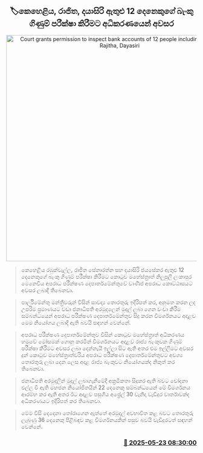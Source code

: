 <p align='center'><b><h2 align='center' title='Court grants permission to inspect bank accounts of 12 people including Keheliya, Rajitha, Dayasiri'>🏷කෙහෙළිය, රාජිත, දයාසිරි ඇතුළු 12 දෙනෙකුගේ බැංකු ගිණුම් පරීක්ෂා කිරීමට අධිකරණයෙන් අවසර</h2></b></p>
<p align='center'><img src='https://helakuru.sgp1.cdn.digitaloceanspaces.com/esana/images/lib/court-2.jpg' width='600' alt='Court grants permission to inspect bank accounts of 12 people including Keheliya, Rajitha, Dayasiri'></p>

> කෙහෙළිය රඹුක්වැල්ල, රාජිත සේනාරත්න සහ දයාසිරි ජයසේකර ඇතුළු 12 දෙනෙකුගේ බැංකු ගිණුම් පරීක්ෂා කිරීමට කොටුව මහේස්ත්‍රාත් නිලුපුලී ලංකාපුර මෙනෙවිය අපරාධ පරීක්ෂණ දෙපාර්තමේන්තුවේ වාණිජ අපරාධ කොට්ඨාසයට අවසර ලබාදී තිබෙනවා.

> පාර්ලිමේන්තු මන්ත්‍රීවරුන් විසින් සාවද්‍ය තොරතුරු ඉදිරිපත් කර, අනුමත කරන ලද උපරිම ප්‍රමාණයට වඩා ජනාධිපති අරමුදලෙන් මුදල් ලබා ගෙන වංචා කිරීම සම්බන්ධයෙන් අපරාධ පරීක්ෂණ දෙපාර්තමේන්තුව සිදු කරන විමර්ශනයට අදාළව මෙම නියෝගය ලබාදී ඇති බවයි සඳහන් වෙන්නේ.

> අපරාධ පරීක්ෂණ දෙපාර්තමේන්තුව විසින් කොටුව මහේස්ත්‍රාත් අධිකරණය හමුවේ මෝසමක් ගොනු කරමින් විමර්ශනයට අදාළව රාජ්‍ය බැංකුවක ගිණුම් පරීක්ෂා කිරීමට අවසර ලබා දෙන්නැයි ඉල්ලා සිට ඇති අතර එම ඉල්ලීමට අවසර දුන් කොටුව මහේස්ත්‍රාත්වරිය අපරාධ පරීක්ෂණ දෙපාර්තමේන්තුවට අවශ්‍ය තොරතුරු ලබා දෙන ලෙස අදාළ රාජ්‍ය බැංකුවට නියෝගයක්ද නිකුත් කර තිබෙනවා.

> ජනාධිපති අරමුදලින් මුදල් ලබාගැනීමේදී අක්‍රමිකතා සිදුකර ඇති බවට චෝදනා එල්ල වී ඇති මහජන නියෝජිතයින් 22 දෙනෙකු සම්බන්ධයෙන් මේ විමර්ශනය ආරම්භ කර ඇති අතර ඊට අදාළව පසුගිය අප්‍රේල් 30 වැනිදා වැඩිදුර වාර්තාවක්ද අධිකරණයට ඉදිරිපත් කර තිබෙනවා.

> මෙම විසි දෙදෙනා තෝරාගෙන ඇත්තේ අරමුදල් අවභාවිත කළ බවට තොරතුරු ලැබුණු 36 දෙනෙකු පිළිබඳව කළ විමර්ශනයකින් පසුව බවයි වැඩිදුරටත් සඳහන් වෙන්නේ.



<h3 align='right'><a href='https://www.helakuru.lk/esana/p/110360/'>📅 2025-05-23 08:30:00</a></h3>

